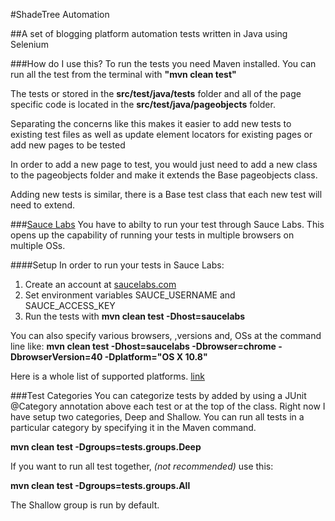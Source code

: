 #ShadeTree Automation

##A set of blogging platform automation tests written in Java using Selenium

###How do I use this?
To run the tests you need Maven installed. You can run all the test
from the terminal with **"mvn clean test"**

The tests or stored in the **src/test/java/tests** folder and all of the
page specific code is located in the **src/test/java/pageobjects** folder.

Separating the concerns like this makes it easier to add new tests to existing test files
as well as update element locators for existing pages or add new pages to be tested

In order to add a new page to test, you would just need to add a new class to the pageobjects
folder and make it extends the Base pageobjects class.

Adding new tests is similar, there is a Base test class that each new test will need to extend.

###[Sauce Labs](https://saucelabs.com)
You have to abilty to run your test through Sauce Labs. This opens up the capability 
of running your tests in multiple browsers on multiple OSs.

####Setup
In order to run your tests in Sauce Labs: 

1. Create an account at [saucelabs.com](https://saucelabs.com)
2. Set environment variables SAUCE_USERNAME and SAUCE_ACCESS_KEY
3. Run the tests with **mvn clean test -Dhost=saucelabs**

You can also specify various browsers, ,versions and, OSs at the command line like:
**mvn clean test -Dhost=saucelabs -Dbrowser=chrome -DbrowserVersion=40 -Dplatform="OS X 10.8"**

Here is a whole list of supported platforms. [link](https://saucelabs.com/platforms)

###Test Categories
You can categorize tests by added by using a JUnit @Category annotation above each test 
or at the top of the class. Right now I have setup two categories, Deep and Shallow. 
You can run all tests in a particular category by specifying it in the Maven command.

**mvn clean test -Dgroups=tests.groups.Deep**

If you want to run all test together, *(not recommended)* use this:

**mvn clean test -Dgroups=tests.groups.All**

The Shallow group is run by default.
